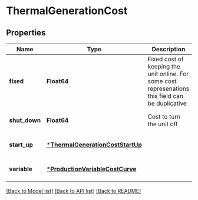 # ThermalGenerationCost

## Properties

Name | Type | Description | Notes
------------ | ------------- | ------------- | -------------
**fixed** | **Float64** | Fixed cost of keeping the unit online. For some cost represenations this field can be duplicative | [default to nothing]
**shut_down** | **Float64** | Cost to turn the unit off | [default to nothing]
**start_up** | [***ThermalGenerationCostStartUp**](ThermalGenerationCostStartUp.md) |  | [default to nothing]
**variable** | [***ProductionVariableCostCurve**](ProductionVariableCostCurve.md) |  | [default to nothing]

[[Back to Model list]](../README.md#models) [[Back to API list]](../README.md#api-endpoints) [[Back to README]](../README.md)

